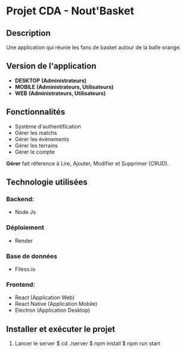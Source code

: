 # Projet CDA - Nout'Basket

## Description

Une application qui réunie les fans de basket autour de la balle orange.

## Version de l'application

- **DESKTOP** **(Administrateurs)**
- **MOBILE** **(Administrateurs, Utilisateurs)**
- **WEB** **(Administrateurs, Utilisateurs)**

## Fonctionnalités

- Système d'authentification
- Gérer les matchs
- Gérer les évènements
- Gérer les terrains
- Gérer le compte

**Gérer** fait réference à Lire, Ajouter, Modifier et Supprimer (CRUD).

## Technologie utilisées

### **Backend:**

- Node Js

### Déploiement

- Render

### Base de données

- Filess.io

### **Frontend:**

- React (Application Web)
- React Native (Application Mobile)
- Electron (Application Desktop)

## Installer et exécuter le projet

1. Lancer le server
   $ cd ./server
   $ npm install
   $ npm run start
